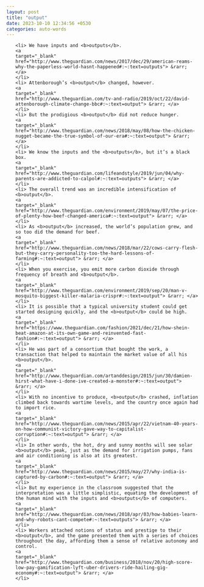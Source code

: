 ```yaml
---
layout: post
title: "output"
date: 2023-10-10 12:34:56 +0530
categories: auto-words
---
```

<ol>

    <li> We have inputs and <b>outputs</b>.
    <a 
    target="_blank" 
    href="http://www.theguardian.com/news/2017/dec/29/american-reams-why-the-paperless-world-hasnt-happened#:~:text=outputs"> &rarr; </a>
    </li>
    <li> Attenborough’s <b>output</b> changed, however.
    <a 
    target="_blank" 
    href="http://www.theguardian.com/tv-and-radio/2019/oct/22/david-attenborough-climate-change-bbc#:~:text=output"> &rarr; </a>
    </li>
    <li> But the prodigious <b>output</b> did not reduce hunger.
    <a 
    target="_blank" 
    href="http://www.theguardian.com/news/2018/may/08/how-the-chicken-nugget-became-the-true-symbol-of-our-era#:~:text=output"> &rarr; </a>
    </li>
    <li> We know the inputs and the <b>outputs</b>, but it’s a black box.
    <a 
    target="_blank" 
    href="http://www.theguardian.com/lifeandstyle/2019/jun/04/why-parents-are-addicted-to-calpol#:~:text=outputs"> &rarr; </a>
    </li>
    <li> The overall trend was an incredible intensification of <b>output</b>.
    <a 
    target="_blank" 
    href="http://www.theguardian.com/environment/2019/may/07/the-price-of-plenty-how-beef-changed-america#:~:text=output"> &rarr; </a>
    </li>
    <li> As <b>output</b> increased, the world’s population grew, and so too did the demand for beef.
    <a 
    target="_blank" 
    href="http://www.theguardian.com/news/2018/mar/22/cows-carry-flesh-but-they-carry-personality-too-the-hard-lessons-of-farming#:~:text=output"> &rarr; </a>
    </li>
    <li> When you exercise, you emit more carbon dioxide through frequency of breath and <b>output</b>.
    <a 
    target="_blank" 
    href="http://www.theguardian.com/environment/2019/sep/20/man-v-mosquito-biggest-killer-malaria-crispr#:~:text=output"> &rarr; </a>
    </li>
    <li> It is possible that a typical university student could get started designing quickly, and the <b>output</b> could be high.
    <a 
    target="_blank" 
    href="https://www.theguardian.com/fashion/2021/dec/21/how-shein-beat-amazon-at-its-own-game-and-reinvented-fast-fashion#:~:text=output"> &rarr; </a>
    </li>
    <li> He was part of a consortium that bought the work, a transaction that helped to maintain the market value of all his <b>output</b>.
    <a 
    target="_blank" 
    href="http://www.theguardian.com/artanddesign/2015/jun/30/damien-hirst-what-have-i-done-ive-created-a-monster#:~:text=output"> &rarr; </a>
    </li>
    <li> With no incentive to produce, <b>output</b> crashed, inflation climbed back towards wartime levels, and the country once again had to import rice.
    <a 
    target="_blank" 
    href="http://www.theguardian.com/news/2015/apr/22/vietnam-40-years-on-how-communist-victory-gave-way-to-capitalist-corruption#:~:text=output"> &rarr; </a>
    </li>
    <li> In other words, the hot, dry and sunny months will see solar <b>output</b> peak, just as the demand for irrigation pumps, fans and air conditioning is also at its greatest.
    <a 
    target="_blank" 
    href="http://www.theguardian.com/news/2015/may/27/why-india-is-captured-by-carbon#:~:text=output"> &rarr; </a>
    </li>
    <li> But my experience in the classroom suggested that the interpretation was a little simplistic, equating the development of the human mind with the inputs and <b>outputs</b> of computers.
    <a 
    target="_blank" 
    href="http://www.theguardian.com/news/2018/apr/03/how-babies-learn-and-why-robots-cant-compete#:~:text=outputs"> &rarr; </a>
    </li>
    <li> Workers attached notions of status and prestige to their <b>output</b>, and the game presented them with a series of choices throughout the day, affording them a sense of relative autonomy and control.
    <a 
    target="_blank" 
    href="http://www.theguardian.com/business/2018/nov/20/high-score-low-pay-gamification-lyft-uber-drivers-ride-hailing-gig-economy#:~:text=output"> &rarr; </a>
    </li>